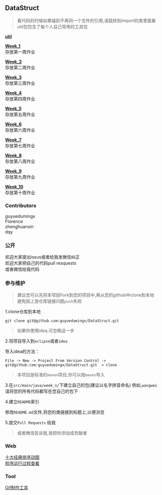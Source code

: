 ## DataStruct

> 看代码的时候如果碰到不再同一个文件的引用,请跳转到import的类里面看  
> util包包含了每个人自己常用的工具包  

[**util**](./src/main/java/util)  

[**Week_1**](./src/main/java/week_1)  
存放第一周作业  

[**Week_2**](./src/main/java/week_2)  
存放第二周作业  

[**Week_3**](./src/main/java/week_3)  
存放第三周作业  

[**Week_4**](./src/main/java/week_4)  
存放第四周作业  

[**Week_5**](./src/main/java/week_5)  
存放第五周作业  

[**Week_6**](./src/main/java/week_6)  
存放第六周作业    

[**Week_7**](./src/main/java/week_7)  
存放第七周作业    

[**Week_8**](./src/main/java/week_8)  
存放第八周作业    

[**Week_9**](./src/main/java/week_9)  
存放第九周作业    

[**Week_10**](./src/main/java/week_10)  
存放第十周作业    

### Contributors    

guyuedumingx  
Florence  
zhenghuanxin  
dqy  

### 公开  

欢迎大家提出issus或者给我发微信纠正  
欢迎大家把自己的代码pull resquests  
或者微信给我代码  

### 参与维护  

> 建议您可以先将本项目Fork到您的项目中,再从您的github中clone到本地  
> 避免因上游仓库链接问题`push`失败  

1.clone仓库到本地  
```
git clone git@github.com:guyuedumingx/DataStruct.git
```
> 如果你使用idea,可忽略这一步  

2.将项目导入到`eclipse`或者`idea`  

导入idea的方法：  
```
File -> New -> Project From Version Control -> git@github.com:guyuedumingx/DataStruct.git  > clone   
```  

> 本项目是标准的`maven`项目,你可以按`maven`导入  

3.在`src/main/java/week_n/`下建立自己的包(建议以名字拼音命名) 例如,`wangwei`  
请将您的所有代码都写在您自己的包下  

4.建立`README`索引  

修改`README.md`文件,将您的类链接到标题上,以便浏览  

5.提交`Pull Requests` 给我 

> 或者微信告诉我,我把你添加成贡献者  


### Web  

[十大经典排序动图](https://www.cnblogs.com/onepixel/articles/7674659.html)  
[程序运行过程查看](http://www.pythontutor.com/java.html#mode=edit)  

### Tool  

[Gif制作工具](https://github.com/NickeManarin/ScreenToGif/releases)  
